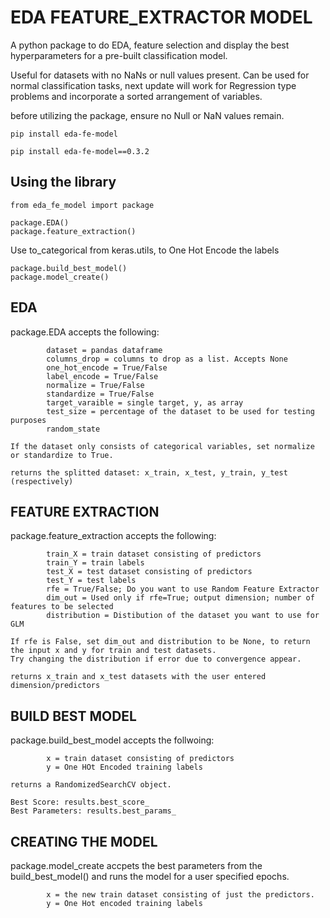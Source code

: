 # EDA FEATURE_EXTRACTOR MODEL

A python package to do EDA, feature selection and display the best hyperparameters for a pre-built classification model.

Useful for datasets with no NaNs or null values present.
Can be used for normal classification tasks, next update will work for Regression type problems and incorporate a sorted arrangement of variables.

before utilizing the package, ensure no Null or NaN values remain.

    pip install eda-fe-model

    pip install eda-fe-model==0.3.2

## Using the library
    from eda_fe_model import package

    package.EDA()
    package.feature_extraction()

Use to_categorical from keras.utils, to One Hot Encode the labels
    
    package.build_best_model()
    package.model_create()


## EDA
package.EDA accepts the following:

            dataset = pandas dataframe
            columns_drop = columns to drop as a list. Accepts None
            one_hot_encode = True/False
            label_encode = True/False
            normalize = True/False
            standardize = True/False
            target_varaible = single target, y, as array
            test_size = percentage of the dataset to be used for testing purposes
            random_state

    If the dataset only consists of categorical variables, set normalize or standardize to True.

    returns the splitted dataset: x_train, x_test, y_train, y_test (respectively)


## FEATURE EXTRACTION
package.feature_extraction accepts the following:

            train_X = train dataset consisting of predictors
            train_Y = train labels
            test_X = test dataset consisting of predictors
            test_Y = test labels
            rfe = True/False; Do you want to use Random Feature Extractor
            dim_out = Used only if rfe=True; output dimension; number of features to be selected 
            distribution = Distibution of the dataset you want to use for GLM

    If rfe is False, set dim_out and distribution to be None, to return the input x and y for train and test datasets.
    Try changing the distribution if error due to convergence appear.

    returns x_train and x_test datasets with the user entered dimension/predictors


## BUILD BEST MODEL
package.build_best_model accepts the follwoing:

            x = train dataset consisting of predictors
            y = One HOt Encoded training labels

    returns a RandomizedSearchCV object.

    Best Score: results.best_score_
    Best Parameters: results.best_params_

## CREATING THE MODEL
package.model_create accpets the best parameters from the build_best_model() and runs the model for a user specified epochs.

            x = the new train dataset consisting of just the predictors.
            y = One Hot encoded training labels

